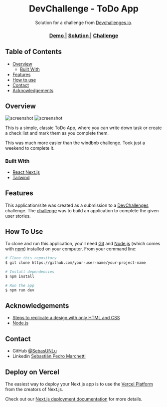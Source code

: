 <!-- Please update value in the {}  -->

<h1 align="center">DevChallenge - ToDo App</h1>

<div align="center">
   Solution for a challenge from  <a href="http://devchallenges.io" target="_blank">Devchallenges.io</a>.
</div>

<div align="center">
  <h3>
    <a href="https://devchallenge-todo-app.vercel.app/">
      Demo
    </a>
    <span> | </span>
    <a href="https://devchallenges.io/solutions/qEVW3IGty4ZgJWAo7knx">
      Solution
    </a>
    <span> | </span>
    <a href="https://devchallenges.io/challenges/hH6PbOHBdPm6otzw2De5">
      Challenge
    </a>
  </h3>
</div>

<!-- TABLE OF CONTENTS -->

## Table of Contents

- [Overview](#overview)
  - [Built With](#built-with)
- [Features](#features)
- [How to use](#how-to-use)
- [Contact](#contact)
- [Acknowledgements](#acknowledgements)

<!-- OVERVIEW -->

## Overview

![screenshot](![image](https://github.com/SebasUNLu/devchallenge-windbnb/assets/72535215/a641d576-3c00-415d-8814-a0fe7cd0c205))
![screenshot](![image](https://github.com/SebasUNLu/devchallenge-windbnb/assets/72535215/eab6005d-7a7f-430f-9e37-eff064a5e9cd))

This is a simple, classic ToDo App, where you can write down task or create a check list and mark them as you complete them.

This was much more easier than the windbnb challenge. Took just a weekend to complete it.

### Built With

<!-- This section should list any major frameworks that you built your project using. Here are a few examples.-->

- [React Next.js](https://nextjs.org/)
- [Tailwind](https://tailwindcss.com/)

## Features

<!-- List the features of your application or follow the template. Don't share the figma file here :) -->

This application/site was created as a submission to a [DevChallenges](https://devchallenges.io/challenges) challenge. The [challenge](https://devchallenges.io/challenges/hH6PbOHBdPm6otzw2De5) was to build an application to complete the given user stories.

## How To Use

<!-- Example: -->

To clone and run this application, you'll need [Git](https://git-scm.com) and [Node.js](https://nodejs.org/en/download/) (which comes with [npm](http://npmjs.com)) installed on your computer. From your command line:

```bash
# Clone this repository
$ git clone https://github.com/your-user-name/your-project-name

# Install dependencies
$ npm install

# Run the app
$ npm run dev
```

## Acknowledgements

<!-- This section should list any articles or add-ons/plugins that helps you to complete the project. This is optional but it will help you in the future. For example: -->

- [Steps to replicate a design with only HTML and CSS](https://devchallenges-blogs.web.app/how-to-replicate-design/)
- [Node.js](https://nodejs.org/)

## Contact

- GitHub [@SebasUNLu](https://github.com/SebasUNLu)
- Linkedin [Sebastián Pedro Marchetti](https://www.linkedin.com/in/sebasti%C3%A1n-pedro-marchetti/)

## Deploy on Vercel

The easiest way to deploy your Next.js app is to use the [Vercel Platform](https://vercel.com/new?utm_medium=default-template&filter=next.js&utm_source=create-next-app&utm_campaign=create-next-app-readme) from the creators of Next.js.

Check out our [Next.js deployment documentation](https://nextjs.org/docs/deployment) for more details.
